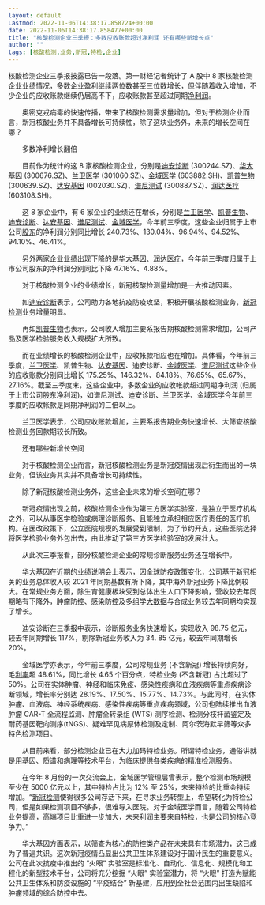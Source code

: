 ```yaml
---
layout: default
Lastmod: 2022-11-06T14:38:17.858724+00:00
date: 2022-11-06T14:38:17.858477+00:00
title: "核酸检测企业三季报：多数应收账款超过净利润 还有哪些新增长点"
author: ""
tags: [核酸检测,业务,新冠,特检,企业]
---
```


核酸检测企业三季报披露已告一段落。第一财经记者统计了 A 股中 8 家核酸检测企业[业绩](http://data.eastmoney.com/bbsj/)情况，多数企业盈利继续两位数甚至三位数增长，但伴随着收入增加，不少企业的应收账款继续仍居高不下，应收账款甚至超过同期[净利润](http://data.eastmoney.com/bbsj/)。

　　奥密克戎病毒的快速传播，带来了核酸检测需求量增加，但对于检测企业而言，新冠核酸业务并不具备增长可持续性，除了这块业务外，未来的增长空间在哪？

　　多数净利增长翻倍

　　目前作为统计的这 8 家核酸检测企业，分别是[迪安诊断](http://quote.eastmoney.com/unify/r/0.300244) (300244.SZ)、[华大基因](http://quote.eastmoney.com/unify/r/0.300676) (300676.SZ)、[兰卫医学](http://quote.eastmoney.com/unify/r/0.301060) (301060.SZ)、[金域医学](http://quote.eastmoney.com/unify/r/1.603882) (603882.SH)、[凯普生物](http://quote.eastmoney.com/unify/r/0.300639) (300639.SZ)、[达安基因](http://quote.eastmoney.com/unify/r/0.002030) (002030.SZ)、[谱尼测试](http://quote.eastmoney.com/unify/r/0.300887) (300887.SZ)、[润达医疗](http://quote.eastmoney.com/unify/r/1.603108) (603108.SH)。

　　这 8 家企业中，有 6 家企业的业绩还在增长，分别是[兰卫医学](http://quote.eastmoney.com/unify/r/0.301060)、[凯普生物](http://quote.eastmoney.com/unify/r/0.300639)、[迪安诊断](http://quote.eastmoney.com/unify/r/0.300244)、[达安基因](http://quote.eastmoney.com/unify/r/0.002030)、[谱尼测试](http://quote.eastmoney.com/unify/r/0.300887)、[金域医学](http://quote.eastmoney.com/unify/r/1.603882)，今年前三季度，这些企业归属于上市公司[股东](http://data.eastmoney.com/gdfx/)的净利润分别同比增长 240.73%、130.04%、96.94%、94.52%、94.10%、46.41%。

　　另外两家企业业绩出现下降的是[华大基因](http://quote.eastmoney.com/unify/r/0.300676)、[润达医疗](http://quote.eastmoney.com/unify/r/1.603108)，今年前三季度归属于上市公司股东的净利润分别同比下降 47.16%、4.88%。

　　对于核酸检测企业的业绩增长，新冠核酸检测量增加是一大推动因素。

　　如[迪安诊断](http://quote.eastmoney.com/unify/r/0.300244)表示，公司助力各地抗疫防疫攻坚，积极开展核酸检测业务，[新冠检测](http://quote.eastmoney.com/unify/r/90.BK1062)业务增量明显。

　　再如[凯普生物](http://quote.eastmoney.com/unify/r/0.300639)也表示，公司收入增加主要系报告期核酸检测需求增加，公司产品及医学检验服务收入规模扩大所致。

　　而在业绩增长的核酸检测企业中，应收帐款相应也在增加。具体看，今年前三季度，[兰卫医学](http://quote.eastmoney.com/unify/r/0.301060)、凯普生物、[达安基因](http://quote.eastmoney.com/unify/r/0.002030)、迪安诊断、[金域医学](http://quote.eastmoney.com/unify/r/1.603882)、[谱尼测试](http://quote.eastmoney.com/unify/r/0.300887)这些企业的应收账款分别同比增长 175.25%、146.32%、84.18%、76.65%、65.67%、27.16%。截至三季度末，这些企业中，多数企业的应收帐款超过同期净利润 (归属于上市公司股东净利润)，如谱尼测试、迪安诊断、兰卫医学、金域医学今年前三季度的应收帐款是同期净利润的三倍以上。

　　兰卫医学表示，公司应收账款增加，主要系报告期业务快速增长、大筛查核酸检测业务回款期较长所致。

　　还有哪些新增长空间

　　对于核酸检测企业而言，新冠核酸检测业务是新冠疫情出现后衍生而出的一块业务，但该业务其实并不具备增长可持续性。

　　除了新冠核酸检测业务外，这些企业未来的增长空间在哪？

　　新冠疫情出现之前，核酸检测企业作为第三方医学实验室，是独立于医疗机构之外，可以从事医学检验或病理诊断服务、且能独立承担相应医疗责任的医疗机构。在医改政策下，公立医院规模的发展受到限制，为了节约开支，这些医院选择将医学检验业务外包出去，由此推动了第三方医学检验室的发展壮大。

　　从此次三季报看，部分核酸检测企业的常规诊断服务业务还在增长中。

　　[华大基因](http://quote.eastmoney.com/unify/r/0.300676)在近期的业绩说明会上表示，因全球防疫政策变化，公司基于新冠相关的业务总体收入较 2021 年同期基数有所下降，其中海外新冠业务下降比例较大。在常规业务方面，除生育健康板块受到总体出生人口下降影响，营收较去年同期略有下降外，肿瘤防控、感染防控及多组学[大数据](http://quote.eastmoney.com/unify/r/90.BK0634)与合成业务较去年同期均实现了增长。

　　迪安诊断在三季报中表示，诊断服务业务快速增长，实现收入 98.75 亿元，较去年同期增长 117%，剔除新冠业务收入为 34. 85 亿元，较去年同期增长 20%。

　　金域医学亦表示，今年前三季度，公司常规业务 (不含新冠) 增长持续向好，毛[利率](http://data.eastmoney.com/cjsj/yhll.html)超 48.61%，同比增长 4.65 个百分点，特检业务 (不含新冠) 占比超过了 50%。公司在实体肿瘤、神经和临床免疫、感染性疾病和血液疾病等重点疾病诊断领域，增长率分别达 28.19%、17.50%、15.77%、14.73%。与此同时，在实体肿瘤、血液病、神经系统疾病、感染性疾病等重点疾病领域，公司也陆续推出血液肿瘤 CAR-T 全流程监测、肿瘤全转录组 (WTS) 测序检测、检测分枝杆菌鉴定及耐药基因靶向测序(tNGS)、疑难罕见病原体检测及定制、阿尔茨海默早筛等众多特色检测项目。

　　从目前来看，部分检测企业已在大力加码特检业务。所谓特检业务，通俗讲就是用基因、质谱和病理等技术平台，为临床提供各类疾病的精准检测服务。

　　在今年 8 月份的一次交流会上，金域医学管理层曾表示，整个检测市场规模至少在 5000 亿元以上，其中特检占比为 12% 至 25%，未来特检的比重会持续增加。“[新冠检测](http://quote.eastmoney.com/unify/r/90.BK1062)使得很多公司存活下来，在寻求业务转型上，希望转化为特检公司，但是如果检测项目不够多，很难导入医院。对于金域医学而言，随着公司特检业务提高，高端项目比重进一步加大，未来利润主要来自特检，也是公司的核心竞争力。”

　　华大基因方面表示，以筛查为核心的防控类产品在未来具有市场潜力，这已成为了普遍共识。这次新冠疫情凸显出公共卫生体系建设对于国计民生的重要意义。公司在此次抗疫中推出的 “火眼” 实验室是标准化、自动化、信息化、规模化和工程化的新型技术平台，公司将充分挖掘 “火眼” 实验室潜力，将 “火眼” 打造为赋能公共卫生体系和防疫设施的 “平疫结合” 新基建，应用到全社会范围内出生缺陷和肿瘤领域的综合防控中去。

